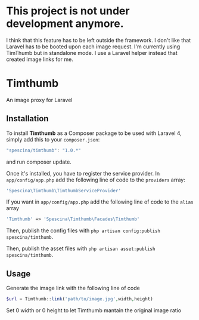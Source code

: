 # This project is not under development anymore.
I think that this feature has to be left outside the framework. I don't like that Laravel has to be booted upon each image request. I'm currently using TimThumb but in standalone mode. I use a Laravel helper instead that created image links for me.



# Timthumb
An image proxy for Laravel

## Installation
To install __Timthumb__ as a Composer package to be used with Laravel 4, simply add this to your `composer.json`:
```javascript
"spescina/timthumb": "1.0.*"
```
and run composer update.

Once it's installed, you have to register the service provider. In `app/config/app.php` add the following line of code to the `providers` array:
```php
'Spescina\Timthumb\TimthumbServiceProvider'
```
If you want in `app/config/app.php` add the following line of code to the `alias` array
```php
'Timthumb' => 'Spescina\Timthumb\Facades\Timthumb'
```
Then, publish the config files with `php artisan config:publish spescina/timthumb`.

Then, publish the asset files with `php artisan asset:publish spescina/timthumb`.

## Usage
Generate the image link with the following line of code
```php
$url = Timthumb::link('path/to/image.jpg',width,height)
```
Set 0 width or 0 height to let Timthumb mantain the original image ratio
